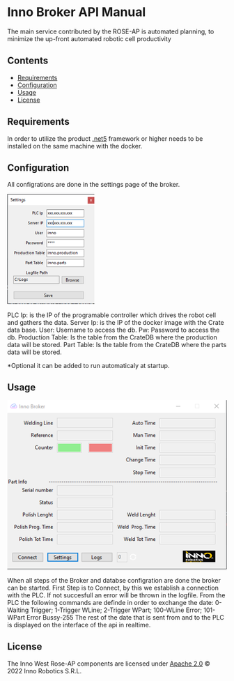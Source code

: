 # Inno Broker API Manual

The main service contributed by the ROSE-AP is automated planning, to minimize the up-front automated robotic cell productivity 

## Contents

-   [Requirements](#requirements)
-   [Configuration](#configuration)
-   [Usage](#usage)
-   [License](#license)

## Requirements

In order to utilize the product [.net5](https://dotnet.microsoft.com/en-us/download/dotnet/5.0) framework or higher needs to be installed on the same machine with the docker.

## Configuration

All configrations are done in the settings page of the broker.

<img width="200" alt="settings" src="img/settings.png">

PLC Ip: is the IP of the programable controller which drives the robot cell and gathers the data.
Server Ip: is the IP of the docker image with the Crate data base.
User: Username to access the db.
Pw: Password to access the db.
Production Table: Is the table from the CrateDB where the production data will be stored.
Part Table: Is the table from the CrateDB where the parts data will be stored.

*Optional it can be added to run automaticaly at startup. 

## Usage

<img width="1000" alt="interface" src="img/interface.png">

When all steps of the Broker and databse configration are done the broker can be started.
First Step is to Connect, by this we establish a connection with the PLC. If not succesfull an error will be thrown in the logfile.
From the PLC the following commands are definde in order to exchange the date: 0-Waiting Trigger; 1-Trigger WLine; 2-Trigger WPart; 100-WLine Error; 101-WPart Error Bussy-255
The rest of the date that is sent from and to the PLC is displayed on the interface of the api in realtime.

## License
The Inno West Rose-AP components are licensed under [Apache 2.0](/LICENSE) © 2022 Inno Robotics S.R.L.
